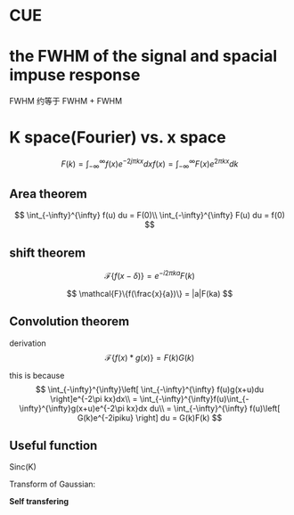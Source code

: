 # CUE

# the FWHM of the signal and spacial impuse response

FWHM 约等于 FWHM + FWHM

# K space(Fourier) vs. x space

$$
F(k) = \int_{-\infty}^{\infty}f(x) e^{-2j\pi kx} dx
f(x) = \int_{-\infty}^{\infty}F(x)e^{2\pi kx} dk
$$

## Area theorem
$$
\int_{-\infty}^{\infty} f(u) du = F(0)\\
\int_{-\infty}^{\infty} F(u) du = f(0)
$$

## shift theorem

$$
\mathcal{F}\{f(x-\delta)\} = e^{-i2\pi ka}F(k)
$$

$$
\mathcal{F}\{f(\frac{x}{a})\} = |a|F(ka)
$$

## Convolution theorem

derivation
$$
\mathcal{F}\{f(x)*g(x)\}  =F(k)G(k)
$$

this is because
$$
\int_{-\infty}^{\infty}\left[ \int_{-\infty}^{\infty} f(u)g(x+u)du \right]e^{-2\pi kx}dx\\
= \int_{-\infty}^{\infty}f(u)\int_{-\infty}^{\infty}g(x+u)e^{-2\pi kx}dx du\\
= \int_{-\infty}^{\infty} f(u)\left[ G(k)e^{-2ipiku} \right] du
= G(k)F(k)
$$

## Useful function
Sinc(K)


Transform of Gaussian:

**Self transfering**



